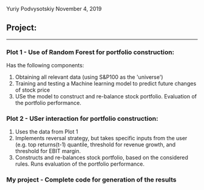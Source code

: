 Yuriy Podvysotskiy
November 4, 2019

## Project:
---------------------------------------------------

### Plot 1 - Use of Random Forest for portfolio construction:
Has the following components:
1) Obtaining all relevant data (using S&P100 as the 'universe')
2) Training and testing a Machine learning model to predict future changes of stock price
3) USe the model to construct and re-balance stock portfolio. Evaluation of the portfolio performance.


### Plot 2 - USer interaction for portfolio construction:
1) Uses the data from Plot 1
2) Implements reversal strategy, but takes specific inputs from the user (e.g. top returns(t-1) quantile,
threshold for revenue growth, and threshold for EBIT margin. 
3) Constructs and re-balances stock portfolio, based on the considered rules. Runs evaluation of the portfolio performance.

### My project - Complete code for generation of the results
